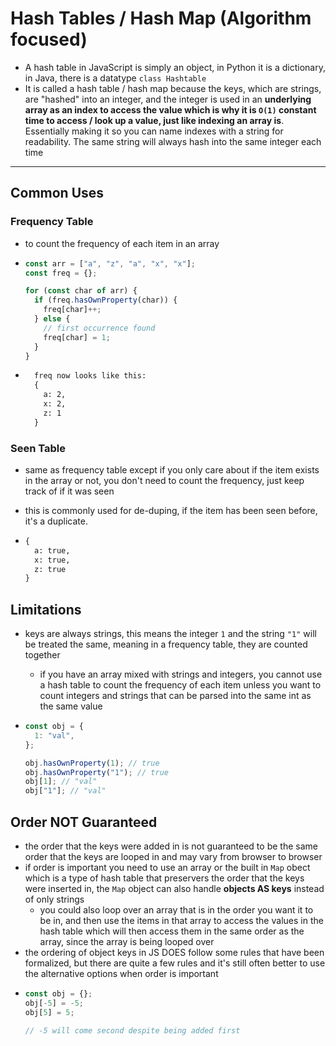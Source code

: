 # Hash Tables / Hash Map (Algorithm focused)

- A hash table in JavaScript is simply an object, in Python it is a dictionary, in Java, there is a datatype `class Hashtable`
- It is called a hash table / hash map because the keys, which are strings, are "hashed" into an integer, and the integer is used in an **underlying array as an index to access the value which is why it is `O(1)` constant time to access / look up a value, just like indexing an array is**. Essentially making it so you can name indexes with a string for readability. The same string will always hash into the same integer each time

---

## Common Uses

### Frequency Table

- to count the frequency of each item in an array

- ```js
  const arr = ["a", "z", "a", "x", "x"];
  const freq = {};

  for (const char of arr) {
    if (freq.hasOwnProperty(char)) {
      freq[char]++;
    } else {
      // first occurrence found
      freq[char] = 1;
    }
  }
  ```

- ```txt
    freq now looks like this:
    {
      a: 2,
      x: 2,
      z: 1
    }
  ```

### Seen Table

- same as frequency table except if you only care about if the item exists in the array or not, you don't need to count the frequency, just keep track of if it was seen
- this is commonly used for de-duping, if the item has been seen before, it's a duplicate.

- ```txt
  {
    a: true,
    x: true,
    z: true
  }
  ```

## Limitations

- keys are always strings, this means the integer `1` and the string `"1"` will be treated the same, meaning in a frequency table, they are counted together

  - if you have an array mixed with strings and integers, you cannot use a hash table to count the frequency of each item unless you want to count integers and strings that can be parsed into the same int as the same value

- ```js
  const obj = {
    1: "val",
  };

  obj.hasOwnProperty(1); // true
  obj.hasOwnProperty("1"); // true
  obj[1]; // "val"
  obj["1"]; // "val"
  ```

## Order NOT Guaranteed

- the order that the keys were added in is not guaranteed to be the same order that the keys are looped in and may vary from browser to browser
- if order is important you need to use an array or the built in `Map` obect which is a type of hash table that preservers the order that the keys were inserted in, the `Map` object can also handle **objects AS keys** instead of only strings
  - you could also loop over an array that is in the order you want it to be in, and then use the items in that array to access the values in the hash table which will then access them in the same order as the array, since the array is being looped over
- the ordering of object keys in JS DOES follow some rules that have been formalized, but there are quite a few rules and it's still often better to use the alternative options when order is important

* ```js
  const obj = {};
  obj[-5] = -5;
  obj[5] = 5;

  // -5 will come second despite being added first
  ```
